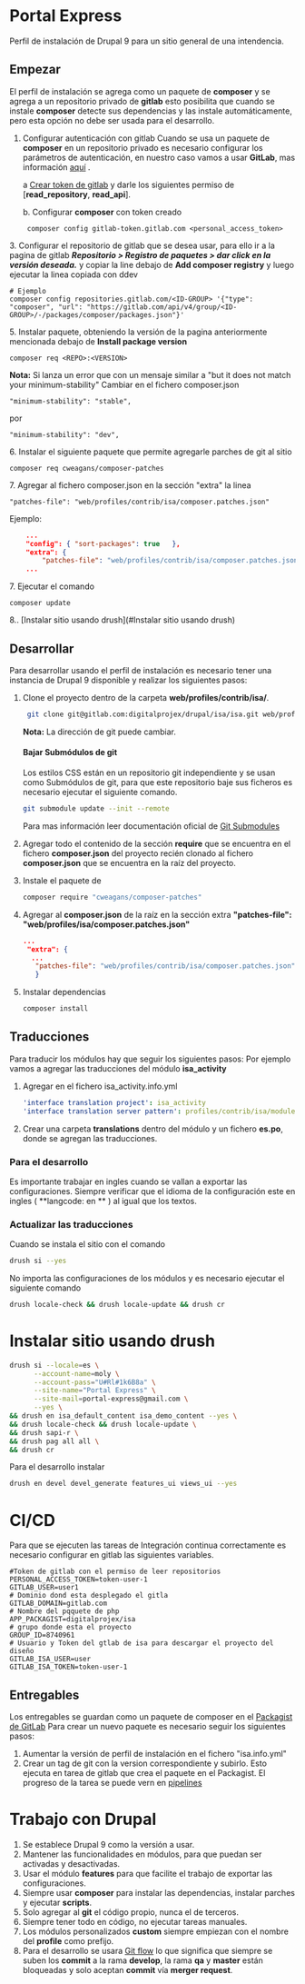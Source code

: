 # Portal Express
Perfil de instalación de Drupal 9 para un sitio general de una intendencia.

## Empezar
El perfil de instalación se agrega como un paquete de **composer** y se agrega a un repositorio privado de **gitlab** esto posibilita que cuando se instale **composer** detecte sus dependencias y las instale automáticamente, pero esta opción no debe ser usada para el desarrollo.

1. Configurar autenticación con gitlab
	Cuando se usa un paquete de **composer** en un repositorio privado es necesario configurar los parámetros de autenticación, en nuestro caso vamos a usar **GitLab**, mas información [aquí](https://docs.gitlab.com/ee/user/packages/composer_repository/index.html) .

	a [Crear token de gitlab](https://gitlab.com/-/profile/personal_access_tokens) y darle los siguientes permiso de [**read\_repository**, **read\_api**].

	b\. Configurar **composer** con token creado

	    composer config gitlab-token.gitlab.com <personal_access_token>


3\. Configurar el repositorio de gitlab que se desea usar, para ello ir a la pagina de gitlab  _**Repositorio > Registro de paquetes  > dar click en la versión deseada.**_
y copiar la line debajo de **Add composer registry** y luego ejecutar la linea copiada con ddev

    # Ejemplo
    composer config repositories.gitlab.com/<ID-GROUP> '{"type": "composer", "url": "https://gitlab.com/api/v4/group/<ID-GROUP>/-/packages/composer/packages.json"}'

5\. Instalar paquete, obteniendo la versión de la pagina anteriormente mencionada debajo de **Install package version**

    composer req <REPO>:<VERSION>

**Nota:** Si lanza un error que con un mensaje similar a 
"but it does not match your minimum-stability"
Cambiar en el fichero composer.json
	
	"minimum-stability": "stable",
por

	"minimum-stability": "dev",

6\. Instalar el siguiente paquete que permite agregarle parches de git al sitio 

	composer req cweagans/composer-patches

7\. Agregar al fichero composer.json en la sección "extra" la linea
	
    "patches-file": "web/profiles/contrib/isa/composer.patches.json"

Ejemplo:
```json
	...
	"config": {	"sort-packages": true	},
	"extra": {
		"patches-file": "web/profiles/contrib/isa/composer.patches.json",
	...
```
7\. Ejecutar el comando

	composer update

8.\. [Instalar sitio usando drush](#Instalar sitio usando drush)

## Desarrollar
Para desarrollar usando el perfil de instalación es necesario tener una instancia de Drupal 9 disponible y realizar los siguientes pasos:
1. Clone el proyecto dentro de la carpeta **web/profiles/contrib/isa/**.
	```bash
	 git clone git@gitlab.com:digitalprojex/drupal/isa/isa.git web/profiles/contrib/isa
	```
	**Nota:** La dirección de git puede cambiar.
	#### Bajar Submódulos de git
	Los estilos CSS están en un repositorio git independiente y se usan como Submódulos de git, para que este repositorio baje sus ficheros es necesario ejecutar el siguiente comando.
	```bash
	git submodule update --init --remote
	```
	Para mas información leer documentación oficial de [Git Submodules](https://git-scm.com/book/en/v2/Git-Tools-Submodules)

2. Agregar todo el contenido de la sección **require** que se encuentra en el fichero **composer.json** del proyecto recién clonado al fichero **composer.json** que se encuentra en la raíz del proyecto.

3. Instale el paquete de
	```bash
	composer require "cweagans/composer-patches"
	```

4. Agregar al **composer.json** de la raíz en la sección extra **"patches-file": "web/profiles/isa/composer.patches.json"**
	```json
	...
	 "extra": {
	  ...
	   "patches-file": "web/profiles/contrib/isa/composer.patches.json"
	   }
	```

5. Instalar dependencias
	```bash
	composer install
	```

## Traducciones
Para traducir los módulos hay que seguir los siguientes pasos:
Por ejemplo vamos a agregar las traducciones del módulo **isa_activity**

1. Agregar en el fichero isa_activity.info.yml
	```yml
	'interface translation project': isa_activity
	'interface translation server pattern': profiles/contrib/isa/modules/custom/isa_activity/translations/%language.po
	```

2. Crear una carpeta **translations** dentro del módulo y un fichero **es.po**, donde se agregan las traducciones.

### Para el desarrollo
Es importante trabajar en ingles cuando se vallan a exportar las configuraciones. Siempre verificar que el idioma de la
configuración este en ingles ( **langcode: en ** ) al igual que los textos.

### Actualizar las traducciones
Cuando se instala el sitio con el comando
```bash
drush si --yes
```
No importa las configuraciones de los módulos y es necesario ejecutar el siguiente comando
```bash
drush locale-check && drush locale-update && drush cr
```

# Instalar sitio usando drush

```bash
drush si --locale=es \
      --account-name=moly \
      --account-pass="U#Rl#1k6B8a" \
      --site-name="Portal Express" \
      --site-mail=portal-express@gmail.com \
      --yes \
&& drush en isa_default_content isa_demo_content --yes \
&& drush locale-check && drush locale-update \
&& drush sapi-r \
&& drush pag all all \
&& drush cr

```
Para el desarrollo instalar
```bash
drush en devel devel_generate features_ui views_ui --yes
```

# CI/CD
Para que se ejecuten las tareas de Integración continua correctamente es necesario configurar en gitlab las siguientes variables.

	#Token de gitlab con el permiso de leer repositorios
	PERSONAL_ACCESS_TOKEN=token-user-1
	GITLAB_USER=user1
	# Dominio dond esta desplegado el gitla
	GITLAB_DOMAIN=gitlab.com
	# Nombre del pqquete de php
	APP_PACKAGIST=digitalprojex/isa
	# grupo donde esta el proyecto
	GROUP_ID=8740961
	# Usuario y Token del gtlab de isa para descargar el proyecto del diseño
	GITLAB_ISA_USER=user
	GITLAB_ISA_TOKEN=token-user-1

## Entregables
Los entregables se guardan como un paquete de composer en el [Packagist de GitLab](https://gitlab.com/digitalprojex/drupal/isa/isa/-/packages)
Para crear un nuevo paquete es necesario seguir los siguientes pasos:
1. Aumentar la versión de perfil de instalación en el fichero "isa.info.yml"
2. Crear un tag de git con la version correspondiente y subirlo. Esto ejecuta en tarea de gitlab que crea el paquete en el Packagist. El progreso de la tarea se puede vern en [pipelines](https://gitlab.com/digitalprojex/drupal/isa/isa/-/pipelines)

# Trabajo con Drupal
1. Se establece Drupal 9 como la versión a usar.
2. Mantener las funcionalidades en módulos, para que puedan ser activadas y desactivadas.
3. Usar el módulo **features** para que facilite el trabajo de exportar las configuraciones.
4. Siempre usar **composer** para instalar las dependencias, instalar parches y ejecutar **scripts**.
5. Solo agregar al **git** el código propio, nunca el de terceros.
6. Siempre tener todo en código, no ejecutar tareas manuales.
7. Los módulos personalizados **custom** siempre empiezan con el nombre del **profile** como prefijo.
8. Para el desarrollo se usara [Git flow](https://git-scm.com/docs/gitworkflows) lo que significa que siempre se suben los **commit** a la rama **develop**, la rama **qa** y **master** están bloqueadas y solo aceptan **commit** vía **merger request**.
